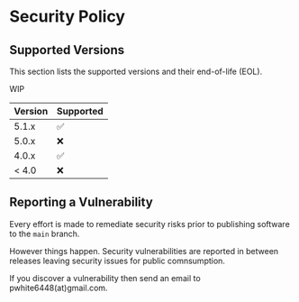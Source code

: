 # Security Policy

## Supported Versions

This section lists the supported versions and their end-of-life (EOL).

WIP

| Version | Supported          |
| ------- | ------------------ |
| 5.1.x   | :white_check_mark: |
| 5.0.x   | :x:                |
| 4.0.x   | :white_check_mark: |
| < 4.0   | :x:                |

## Reporting a Vulnerability

Every effort is made to remediate security risks prior to publishing software to the `main` branch. 

However things happen. Security vulnerabilities are reported in between releases leaving security issues for public comnsumption.

If you discover a vulnerability then send an email to pwhite6448(at)gmail.com.
